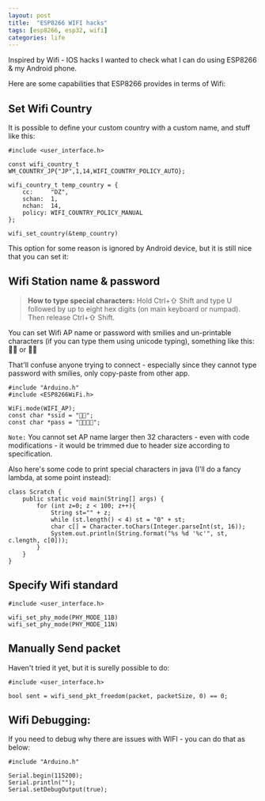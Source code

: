 ```yaml
---
layout: post
title:  "ESP8266 WIFI hacks"
tags: [esp8266, esp32, wifi]
categories: life
---
```


Inspired by Wifi - IOS hacks I wanted to check what I can do using ESP8266 & my Android phone.

Here are some capabilities that ESP8266 provides in terms of Wifi:

## Set Wifi Country
It is possible to define your custom country with a custom name, and stuff like this:

```
#include <user_interface.h>

const wifi_country_t WM_COUNTRY_JP{"JP",1,14,WIFI_COUNTRY_POLICY_AUTO};

wifi_country_t temp_country = {
    cc:     "DZ",
    schan:  1,
    nchan:  14,
    policy: WIFI_COUNTRY_POLICY_MANUAL
};

wifi_set_country(&temp_country)
```

This option for some reason is ignored by Android device, but it is still nice that you can set it:

## Wifi Station name & password
> __How to type special characters:__ Hold Ctrl+⇧ Shift and type U followed by up to eight hex digits (on main keyboard or numpad). Then release Ctrl+⇧ Shift.

You can set Wifi AP name or password  with smilies and un-printable characters (if you can type them using unicode typing), something like this: 🌭🌯 or 🤑🤑

That'll confuse anyone trying to connect - especially since they cannot type password with smilies, only copy-paste from other app.

```
#include "Arduino.h"
#include <ESP8266WiFi.h>

WiFi.mode(WIFI_AP);
const char *ssid = "🌭🌯";
const char *pass = "🤑🤑🤑🤑";
```


`Note:` You cannot set AP name larger then 32 characters - even with code modifications - it would be trimmed due to header size according to specification.


Also here's some code to print special characters in java (I'll do a fancy lambda, at some point instead):
```
class Scratch {
    public static void main(String[] args) {
        for (int z=0; z < 100; z++){
            String st="" + z;
            while (st.length() < 4) st = "0" + st;
            char c[] = Character.toChars(Integer.parseInt(st, 16));
            System.out.println(String.format("%s %d '%c'", st, c.length, c[0]));
        }
    }
}
```

## Specify Wifi standard
```
#include <user_interface.h>

wifi_set_phy_mode(PHY_MODE_11B)
wifi_set_phy_mode(PHY_MODE_11N)
```

## Manually Send packet
Haven't tried it yet, but it is surelly possible to do:

```
#include <user_interface.h>

bool sent = wifi_send_pkt_freedom(packet, packetSize, 0) == 0;
```

## Wifi Debugging:
If you need to debug why there are issues with WIFI - you can do that as below:

```
#include "Arduino.h"

Serial.begin(115200);
Serial.println("");
Serial.setDebugOutput(true);
```